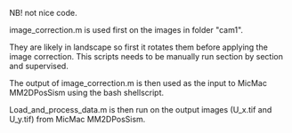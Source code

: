 
NB! not nice code.

image_correction.m is used first on the images in folder "cam1". 

They are likely in landscape so first it rotates them before applying the image correction. 
This scripts needs to be manually run section by section and supervised.

The output of image_correction.m is then used as the input to MicMac MM2DPosSism using the bash shellscript.

Load_and_process_data.m is then run on the output images (U_x.tif and U_y.tif) from MicMac MM2DPosSism.
